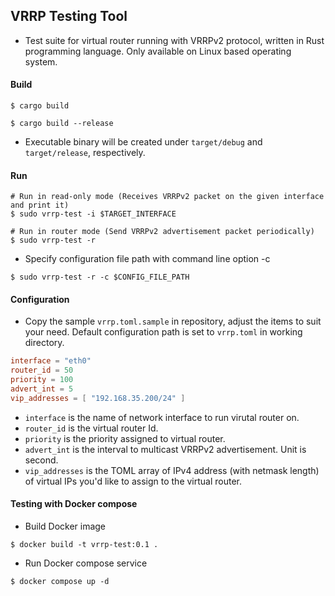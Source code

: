 ## VRRP Testing Tool

- Test suite for virtual router running with VRRPv2 protocol, written in Rust programming language. Only available on Linux based operating system.

#### Build

```shell
$ cargo build

$ cargo build --release
```

- Executable binary will be created under `target/debug` and `target/release`, respectively.

#### Run

```shell
# Run in read-only mode (Receives VRRPv2 packet on the given interface and print it)
$ sudo vrrp-test -i $TARGET_INTERFACE

# Run in router mode (Send VRRPv2 advertisement packet periodically)
$ sudo vrrp-test -r
```

- Specify configuration file path with command line option -c

```shell
$ sudo vrrp-test -r -c $CONFIG_FILE_PATH
```

#### Configuration

- Copy the sample `vrrp.toml.sample` in repository, adjust the items to suit your need. Default configuration path is set to `vrrp.toml` in working directory.

```toml
interface = "eth0"
router_id = 50
priority = 100
advert_int = 5
vip_addresses = [ "192.168.35.200/24" ]
```

- `interface` is the name of network interface to run virutal router on.
- `router_id` is the virtual router Id.
- `priority` is the priority assigned to virtual router.
- `advert_int` is the interval to multicast VRRPv2 advertisement. Unit is second.
- `vip_addresses` is the TOML array of IPv4 address (with netmask length) of virtual IPs you'd like to assign to the virtual router.

#### Testing with Docker compose

- Build Docker image

```shell
$ docker build -t vrrp-test:0.1 .
```

- Run Docker compose service

```shell
$ docker compose up -d
```
